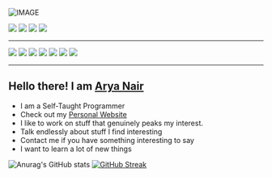 


![IMAGE](https://user-images.githubusercontent.com/77779003/144551788-1058beed-e019-4b2a-bcb6-354f9af27153.png)



<p>
<a href="https://wa.me/919920646238?text=Hi+Arya" target="_blank"><img src="https://img.shields.io/badge/WhatsApp-25D366?style=for-the-badge&logo=whatsapp&logoColor=white"></a>
<a href"mailto:aryaajitnair@gmail.com" target="_blank"><img src="https://img.shields.io/badge/Gmail-D14836?style=for-the-badge&logo=gmail&logoColor=white"></a>
<a href="https://www.instagram.com/aryarox/" target="_blank"><img src="https://img.shields.io/badge/Instagram-E4405F?style=for-the-badge&logo=instagram&logoColor=white"></a>
<a href="https://www.linkedin.com/in/arya-nair-2003/" target="_blank"><img src="https://img.shields.io/badge/LinkedIn-0077B5?style=for-the-badge&logo=linkedin&logoColor=white"></a>
</p>
<hr/>
<p>
 <img src="https://img.shields.io/badge/Python-3776AB?style=for-the-badge&logo=python&logoColor=white">
 <img src="https://img.shields.io/badge/C-00599C?style=for-the-badge&logo=c&logoColor=white">
 <img src="https://img.shields.io/badge/C%2B%2B-00599C?style=for-the-badge&logo=c%2B%2B&logoColor=white">
 <img src="https://img.shields.io/badge/HTML5-E34F26?style=for-the-badge&logo=html5&logoColor=white">
 <img src="https://img.shields.io/badge/CSS3-1572B6?style=for-the-badge&logo=css3&logoColor=white">
 <img src="https://img.shields.io/badge/JavaScript-323330?style=for-the-badge&logo=javascript&logoColor=F7DF1E">
 <img src="https://img.shields.io/badge/Bootstrap-563D7C?style=for-the-badge&logo=bootstrap&logoColor=white">
</p>
<hr/>

## Hello there! I am <a href="https://arya-a-nair.github.io/new-personal-website/" target="_blank">Arya Nair</a>  

<ul>
  <li>I am a Self-Taught Programmer</li>
  <li>Check out my <a href="https://arya-a-nair.github.io/new-personal-website/" target="_blank">Personal Website</a></li>
  <li>I like to work on stuff that genuinely peaks my interest.</li>
  <li>Talk endlessly about stuff I find interesting</li>
  <li>Contact me if you have something interesting to say</li>
 <li>I want to learn a lot of new things</li>
</ul>


![Anurag's GitHub stats](https://github-readme-stats.vercel.app/api?username=Arya-A-Nair&show_icons=true&theme=gruvbox&count_private=true)
[![GitHub Streak](https://github-readme-streak-stats.herokuapp.com/?user=Arya-A-Nair&theme=dark)](https://git.io/streak-stats)

<!--
**Arya-A-Nair/Arya-A-Nair** is a ✨ _special_ ✨ repository because its `README.md` (this file) appears on your GitHub profile.

Here are some ideas to get you started:

- 🔭 I’m currently working on ...
- 🌱 I’m currently learning ...
- 👯 I’m looking to collaborate on ...
- 🤔 I’m looking for help with ...
- 💬 Ask me about ...
- 📫 How to reach me: ...
- 😄 Pronouns: ...
- ⚡ Fun fact: ...
-->
